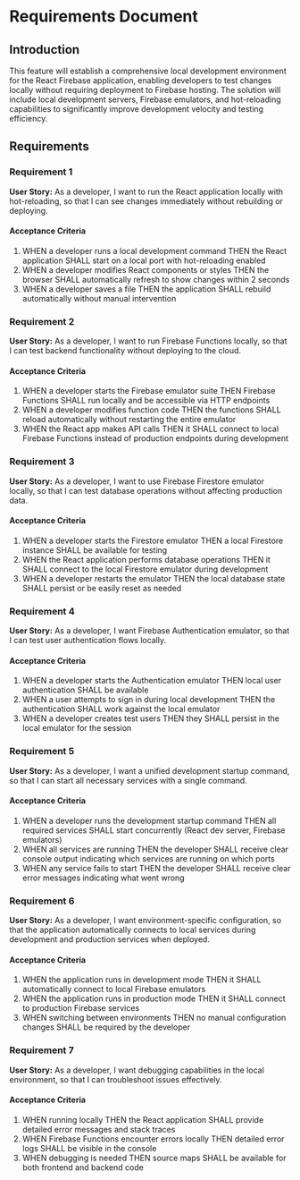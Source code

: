 # Requirements Document

## Introduction

This feature will establish a comprehensive local development environment for the React Firebase application, enabling developers to test changes locally without requiring deployment to Firebase hosting. The solution will include local development servers, Firebase emulators, and hot-reloading capabilities to significantly improve development velocity and testing efficiency.

## Requirements

### Requirement 1

**User Story:** As a developer, I want to run the React application locally with hot-reloading, so that I can see changes immediately without rebuilding or deploying.

#### Acceptance Criteria

1. WHEN a developer runs a local development command THEN the React application SHALL start on a local port with hot-reloading enabled
2. WHEN a developer modifies React components or styles THEN the browser SHALL automatically refresh to show changes within 2 seconds
3. WHEN a developer saves a file THEN the application SHALL rebuild automatically without manual intervention

### Requirement 2

**User Story:** As a developer, I want to run Firebase Functions locally, so that I can test backend functionality without deploying to the cloud.

#### Acceptance Criteria

1. WHEN a developer starts the Firebase emulator suite THEN Firebase Functions SHALL run locally and be accessible via HTTP endpoints
2. WHEN a developer modifies function code THEN the functions SHALL reload automatically without restarting the entire emulator
3. WHEN the React app makes API calls THEN it SHALL connect to local Firebase Functions instead of production endpoints during development

### Requirement 3

**User Story:** As a developer, I want to use Firebase Firestore emulator locally, so that I can test database operations without affecting production data.

#### Acceptance Criteria

1. WHEN a developer starts the Firestore emulator THEN a local Firestore instance SHALL be available for testing
2. WHEN the React application performs database operations THEN it SHALL connect to the local Firestore emulator during development
3. WHEN a developer restarts the emulator THEN the local database state SHALL persist or be easily reset as needed

### Requirement 4

**User Story:** As a developer, I want Firebase Authentication emulator, so that I can test user authentication flows locally.

#### Acceptance Criteria

1. WHEN a developer starts the Authentication emulator THEN local user authentication SHALL be available
2. WHEN a user attempts to sign in during local development THEN the authentication SHALL work against the local emulator
3. WHEN a developer creates test users THEN they SHALL persist in the local emulator for the session

### Requirement 5

**User Story:** As a developer, I want a unified development startup command, so that I can start all necessary services with a single command.

#### Acceptance Criteria

1. WHEN a developer runs the development startup command THEN all required services SHALL start concurrently (React dev server, Firebase emulators)
2. WHEN all services are running THEN the developer SHALL receive clear console output indicating which services are running on which ports
3. WHEN any service fails to start THEN the developer SHALL receive clear error messages indicating what went wrong

### Requirement 6

**User Story:** As a developer, I want environment-specific configuration, so that the application automatically connects to local services during development and production services when deployed.

#### Acceptance Criteria

1. WHEN the application runs in development mode THEN it SHALL automatically connect to local Firebase emulators
2. WHEN the application runs in production mode THEN it SHALL connect to production Firebase services
3. WHEN switching between environments THEN no manual configuration changes SHALL be required by the developer

### Requirement 7

**User Story:** As a developer, I want debugging capabilities in the local environment, so that I can troubleshoot issues effectively.

#### Acceptance Criteria

1. WHEN running locally THEN the React application SHALL provide detailed error messages and stack traces
2. WHEN Firebase Functions encounter errors locally THEN detailed error logs SHALL be visible in the console
3. WHEN debugging is needed THEN source maps SHALL be available for both frontend and backend code